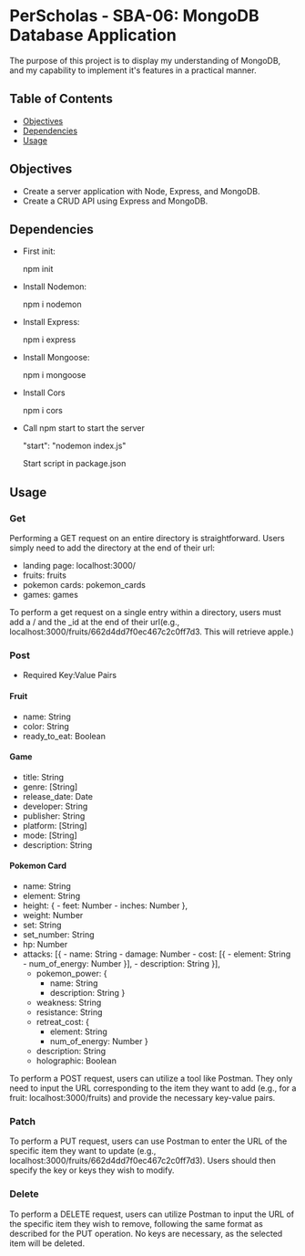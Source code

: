# PerScholas - SBA-06: MongoDB Database Application
The purpose of this project is to display my understanding of MongoDB, and my capability to implement it's features in a practical manner.

## Table of Contents

- [Objectives](#objectives)
- [Dependencies](#Dependencies)
- [Usage](#usage)

## Objectives

- Create a server application with Node, Express, and MongoDB.
- Create a CRUD API using Express and MongoDB.

## Dependencies

- First init:

    npm init

- Install Nodemon:

    npm i nodemon

- Install Express:

    npm i express

- Install Mongoose:

    npm i mongoose
  
- Install Cors
  
  npm i cors

- Call npm start to start the server

    "start": "nodemon index.js"

    Start script in package.json


## Usage

### Get
Performing a GET request on an entire directory is straightforward. Users simply need to add the directory at the end of their url:

- landing page: localhost:3000/
- fruits: fruits
- pokemon cards: pokemon_cards
- games: games

To perform a get request on a single entry within a directory, users must add a / and the _id at the end of their url(e.g., localhost:3000/fruits/662d4dd7f0ec467c2c0ff7d3. This will retrieve apple.)

### Post
- Required Key:Value Pairs
#### Fruit
- name: String
- color: String
- ready_to_eat: Boolean
#### Game
- title: String
- genre: [String]
- release_date: Date
- developer: String
- publisher: String
- platform: [String]
- mode: [String]
- description: String
#### Pokemon Card
- name: String
- element: String
- height: {
        - feet: Number
        - inches: Number
    },
- weight: Number
- set: String
- set_number: String
- hp: Number
- attacks: [{
        - name: String
        - damage: Number
        - cost: [{
            - element: String
            - num_of_energy: Number
        }],
        - description: String
    }],
    - pokemon_power: {
        - name: String
        - description: String
    }
    - weakness: String
    - resistance: String
    - retreat_cost: {
        - element: String
        - num_of_energy: Number
    }
    - description: String
    - holographic: Boolean

To perform a POST request, users can utilize a tool like Postman. They only need to input the URL corresponding to the item they want to add (e.g., for a fruit: localhost:3000/fruits) and provide the necessary key-value pairs. 

### Patch
To perform a PUT request, users can use Postman to enter the URL of the specific item they want to update (e.g., localhost:3000/fruits/662d4dd7f0ec467c2c0ff7d3). Users should then specify the key or keys they wish to modify.

### Delete
To perform a DELETE request, users can utilize Postman to input the URL of the specific item they wish to remove, following the same format as described for the PUT operation. No keys are necessary, as the selected item will be deleted.
